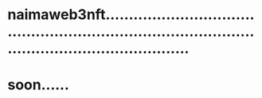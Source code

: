 # naimaweb3nft............................................................................................................................
# soon......
